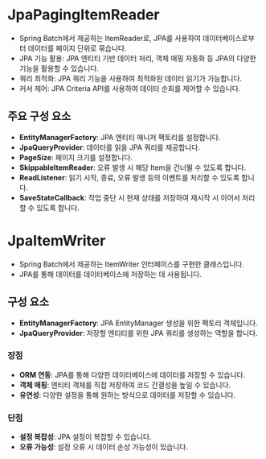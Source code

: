 # **JpaPagingItemReader**

- Spring Batch에서 제공하는 ItemReader로, JPA를 사용하여 데이터베이스로부터 데이터를 페이지 단위로 묶습니다.
- JPA 기능 활용: JPA 엔티티 기반 데이터 처리, 객체 매핑 자동화 등 JPA의 다양한 기능을 활용할 수 있습니다.
- 쿼리 최적화: JPA 쿼리 기능을 사용하여 최적화된 데이터 읽기가 가능합니다.
- 커서 제어: JPA Criteria API를 사용하여 데이터 순회를 제어할 수 있습니다.

## 주요 구성 요소

- **EntityManagerFactory**: JPA 엔티티 매니저 팩토리를 설정합니다.
- **JpaQueryProvider**: 데이터를 읽을 JPA 쿼리를 제공합니다.
- **PageSize**: 페이지 크기를 설정합니다.
- **SkippableItemReader**: 오류 발생 시 해당 Item을 건너뛸 수 있도록 합니다.
- **ReadListener**: 읽기 시작, 종료, 오류 발생 등의 이벤트를 처리할 수 있도록 합니다.
- **SaveStateCallback**: 작업 중단 시 현재 상태를 저장하여 재시작 시 이어서 처리할 수 있도록 합니다.

# **JpaItemWriter**

- Spring Batch에서 제공하는 ItemWriter 인터페이스를 구현한 클래스입니다.
- JPA를 통해 데이터를 데이터베이스에 저장하는 데 사용됩니다.

## 구성 요소

- **EntityManagerFactory**: JPA EntityManager 생성을 위한 팩토리 객체입니다.
- **JpaQueryProvider**: 저장할 엔티티를 위한 JPA 쿼리를 생성하는 역할을 합니다.

### 장점

- **ORM 연동**: JPA를 통해 다양한 데이터베이스에 데이터를 저장할 수 있습니다.
- **객체 매핑**: 엔티티 객체를 직접 저장하여 코드 간결성을 높일 수 있습니다.
- **유연성**: 다양한 설정을 통해 원하는 방식으로 데이터를 저장할 수 있습니다.

### 단점

- **설정 복잡성**: JPA 설정이 복잡할 수 있습니다.
- **오류 가능성**: 설정 오류 시 데이터 손상 가능성이 있습니다.
